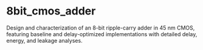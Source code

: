 # 8bit_cmos_adder
Design and characterization of an 8-bit ripple-carry adder in 45 nm CMOS, featuring baseline and delay-optimized implementations with detailed delay, energy, and leakage analyses.
